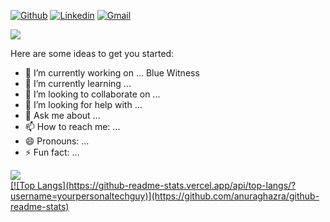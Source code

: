 
[![Github](https://img.shields.io/badge/-Github-000?style=flat&logo=Github&logoColor=white)](https://github.com/yourpersonaltechguy)
[![Linkedin](https://img.shields.io/badge/-LinkedIn-blue?style=flat&logo=Linkedin&logoColor=white)](https://www.linkedin.com/in/anas-abdelsalam/)
[![Gmail](https://img.shields.io/badge/-Gmail-c14438?style=flat&logo=Gmail&logoColor=white)](mailto:anas.abdelsalam57@gmail.com)


<a href="https://github.com/Daggy1234">
  <img src="https://komarev.com/ghpvc/?username=yourpersonaltechguy&style=flat-square" />
</a>

Here are some ideas to get you started:

- 🔭 I’m currently working on ... Blue Witness
- 🌱 I’m currently learning ... 
- 👯 I’m looking to collaborate on ...
- 🤔 I’m looking for help with ...
- 💬 Ask me about ...
- 📫 How to reach me: ...
- 😄 Pronouns: ...
- ⚡ Fun fact: ...

<a href="https://github.com/yourpersonaltechguy">
  <img src="https://github-readme-stats.vercel.app/api?username=yourpersonaltechguy&show_icons=true&hide_border=true&theme=dark" />
</a>
</br>
<a href="https://github.com/yourpersonaltechguy">
  [![Top Langs](https://github-readme-stats.vercel.app/api/top-langs/?username=yourpersonaltechguy)](https://github.com/anuraghazra/github-readme-stats)
</a>


